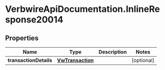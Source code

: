 # VerbwireApiDocumentation.InlineResponse20014

## Properties
Name | Type | Description | Notes
------------ | ------------- | ------------- | -------------
**transactionDetails** | [**VwTransaction**](VwTransaction.md) |  | [optional] 
